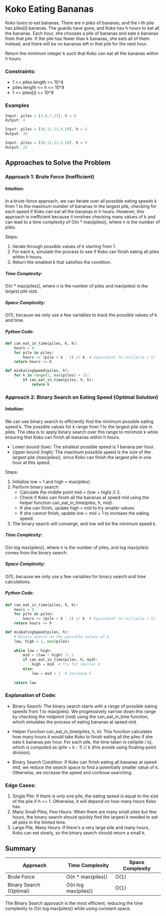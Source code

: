 # Koko Eating Bananas
Koko loves to eat bananas. There are n piles of bananas, and the i-th pile has piles[i] bananas. The guards have gone, and Koko has h hours to eat all the bananas. Each hour, she chooses a pile of bananas and eats k bananas from that pile. If the pile has fewer than k bananas, she eats all of them instead, and there will be no bananas left in that pile for the next hour.

Return the minimum integer k such that Koko can eat all the bananas within h hours.
### Constraints:
- 1 <= piles.length <= 10^4
- piles.length <= h <= 10^9
- 1 <= piles[i] <= 10^9

### Examples
```javascript
Input: piles = [3,6,7,11], h = 8
Output: 4

Input: piles = [30,11,23,4,20], h = 5
Output: 30

Input: piles = [30,11,23,4,20], h = 6
Output: 23
```

## Approaches to Solve the Problem
### Approach 1: Brute Force (Inefficient)
##### Intuition:
In a brute-force approach, we can iterate over all possible eating speeds k from 1 to the maximum number of bananas in the largest pile, checking for each speed if Koko can eat all the bananas in h hours. However, this approach is inefficient because it involves checking many values of k and can lead to a time complexity of O(n * max(piles)), where n is the number of piles.

Steps:
1. Iterate through possible values of k starting from 1.
2. For each k, simulate the process to see if Koko can finish eating all piles within h hours.
3. Return the smallest k that satisfies the condition.
##### Time Complexity:
O(n * max(piles)), where n is the number of piles and max(piles) is the largest pile size.
##### Space Complexity:
O(1), because we only use a few variables to track the possible values of k and time.
##### Python Code:
```python
def can_eat_in_time(piles, h, k):
    hours = 0
    for pile in piles:
        hours += (pile + k - 1) // k  # Equivalent to ceil(pile / k)
    return hours <= h

def minEatingSpeed(piles, h):
    for k in range(1, max(piles) + 1):
        if can_eat_in_time(piles, h, k):
            return k
```
### Approach 2: Binary Search on Eating Speed (Optimal Solution)
##### Intuition: 
We can use binary search to efficiently find the minimum possible eating speed k. The possible values for k range from 1 to the largest pile size in piles. The idea is to apply binary search over this range to minimize k while ensuring that Koko can finish all bananas within h hours.

- Lower bound (low): The smallest possible speed is 1 banana per hour.
- Upper bound (high): The maximum possible speed is the size of the largest pile (max(piles)), since Koko can finish the largest pile in one hour at this speed.

Steps:
1. Initialize low = 1 and high = max(piles).
2. Perform binary search:
   - Calculate the middle point mid = (low + high) // 2.
   - Check if Koko can finish all the bananas at speed mid using the helper function can_eat_in_time(piles, h, mid).
   - If she can finish, update high = mid to try smaller values.
   - If she cannot finish, update low = mid + 1 to increase the eating speed.
3. The binary search will converge, and low will be the minimum speed k.
##### Time Complexity:
O(n log max(piles)), where n is the number of piles, and log max(piles) comes from the binary search.
##### Space Complexity:
O(1), because we only use a few variables for binary search and time calculations.
##### Python Code:
```python
def can_eat_in_time(piles, h, k):
    hours = 0
    for pile in piles:
        hours += (pile + k - 1) // k  # Equivalent to ceil(pile / k)
    return hours <= h

def minEatingSpeed(piles, h):
    # Binary search on the possible values of k
    low, high = 1, max(piles)
    
    while low < high:
        mid = (low + high) // 2
        if can_eat_in_time(piles, h, mid):
            high = mid  # Try for smaller k
        else:
            low = mid + 1  # Increase k
    
    return low
```
### Explanation of Code:
- Binary Search:
The binary search starts with a range of possible eating speeds from 1 to max(piles). We progressively narrow down this range by checking the midpoint (mid) using the can_eat_in_time function, which simulates the process of eating bananas at speed mid.

- Helper Function can_eat_in_time(piles, h, k):
This function calculates how many hours it would take Koko to finish eating all the piles if she eats k bananas per hour. For each pile, the time taken is ceil(pile / k), which is computed as (pile + k - 1) // k (this avoids using floating-point division).

- Binary Search Condition:
If Koko can finish eating all bananas at speed mid, we reduce the search space to find a potentially smaller value of k. Otherwise, we increase the speed and continue searching.
### Edge Cases:
1. Single Pile: If there is only one pile, the eating speed is equal to the size of the pile if h == 1. Otherwise, it will depend on how many hours Koko has.
2. Many Small Piles, Few Hours: When there are many small piles but few hours, the binary search should quickly find the largest k needed to eat all piles in the limited time.
3. Large Pile, Many Hours: If there's a very large pile and many hours, Koko can eat slowly, so the binary search should return a small k.
## Summary
| Approach                         | Time Complexity | Space Complexity |
|-----------------------------------|-----------------|------------------|
| Brute Force                    | O(n * max(piles))      | O(1)             |
| Binary Search (Optimal)	     | 	O(n log max(piles))            | O(1)             |

The Binary Search approach is the most efficient, reducing the time complexity to O(n log max(piles)) while using constant space.
